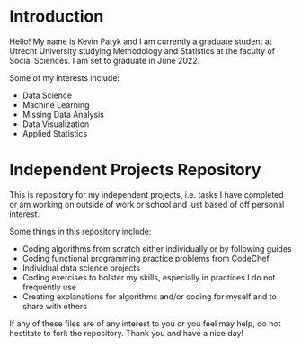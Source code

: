 # Introduction

Hello! My name is Kevin Patyk and I am currently a graduate student at Utrecht University studying Methodology and Statistics at the faculty of Social Sciences. I am set to graduate in June 2022. 

Some of my interests include:

* Data Science
* Machine Learning
* Missing Data Analysis
* Data Visualization
* Applied Statistics

# Independent Projects Repository

This is  repository for my independent projects, i.e. tasks I have completed or am working on outside of work or school and just based of off personal interest.

Some things in this repository include:

* Coding algorithms from scratch either individually or by following guides 
* Coding functional programming practice problems from CodeChef  
* Individual data science projects 
* Coding exercises to bolster my skills, especially in practices I do not frequently use
* Creating explanations for algorithms and/or coding for myself and to share with others

If any of these files are of any interest to you or you feel may help, do not hestitate to fork the repository. Thank you and have a nice day!



